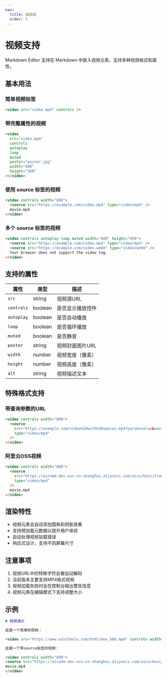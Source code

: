 ```yaml
---
nav:
  title: 编辑器
  order: 5
---
```


# 视频支持

Markdown Editor 支持在 Markdown 中嵌入视频元素，支持多种视频格式和属性。

## 基本用法

### 简单视频标签

```html
<video src="video.mp4" controls />
```

### 带完整属性的视频

```html
<video
  src="video.mp4"
  controls
  autoplay
  loop
  muted
  poster="poster.jpg"
  width="640"
  height="360"
></video>
```

### 使用 source 标签的视频

```html
<video controls width="600">
  <source src="https://example.com/video.mp4" type="video/mp4" />
  movie.mp4
</video>
```

### 多个 source 标签的视频

```html
<video controls autoplay loop muted width="800" height="450">
  <source src="https://example.com/video.mp4" type="video/mp4" />
  <source src="https://example.com/video.webm" type="video/webm" />
  Your browser does not support the video tag.
</video>
```

## 支持的属性

| 属性       | 类型    | 描述             |
| ---------- | ------- | ---------------- |
| `src`      | string  | 视频源URL        |
| `controls` | boolean | 是否显示播放控件 |
| `autoplay` | boolean | 是否自动播放     |
| `loop`     | boolean | 是否循环播放     |
| `muted`    | boolean | 是否静音         |
| `poster`   | string  | 视频封面图片URL  |
| `width`    | number  | 视频宽度（像素） |
| `height`   | number  | 视频高度（像素） |
| `alt`      | string  | 视频描述文本     |

## 特殊格式支持

### 带查询参数的URL

```html
<video controls width="600">
  <source
    src="https://example.com/video%20with%20spaces.mp4?param=value&another=param"
    type="video/mp4"
  />
</video>
```

### 阿里云OSS视频

```html
<video controls width="600">
  <source
    src="https://aicomm-dev.oss-cn-shanghai.aliyuncs.com/aico/boss/transfer/wrong_question/Fa892bfbe407045efa56813498df8e508.video/mp4?Expires=1755941235&OSSAccessKeyId=LTAI5tKiBhsKfhwgbsFbC3CL&Signature=0tSi7oBjEXZHjpkSjLCRbkUpmIg%3D"
    type="video/mp4"
  />
  movie.mp4
</video>
```

## 渲染特性

- 视频元素会自动添加圆角和阴影效果
- 支持预加载元数据以提升用户体验
- 自动处理视频加载错误
- 响应式设计，支持不同屏幕尺寸

## 注意事项

1. 视频URL中的特殊字符会被自动解码
2. 当前版本主要支持MP4格式视频
3. 视频加载失败时会在控制台输出警告信息
4. 视频元素在编辑模式下支持调整大小

## 示例

```markdown
# 视频演示

这是一个简单的视频：

<video src="https://www.w3schools.com/html/mov_bbb.mp4" controls width="400"></video>

这是一个带source标签的视频：

<video controls width="600">
<source src="https://aicomm-dev.oss-cn-shanghai.aliyuncs.com/aico/boss/transfer/wrong_question/Fa892bfbe407045efa56813498df8e508.video/mp4?Expires=1755941235&OSSAccessKeyId=LTAI5tKiBhsKfhwgbsFbC3CL&Signature=0tSi7oBjEXZHjpkSjLCRbkUpmIg%3D" type="video/mp4">
movie.mp4
</video>
```

